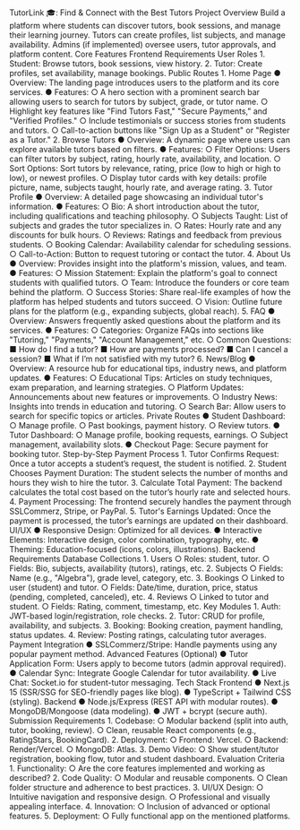 TutorLink 🎓: Find & Connect with the Best Tutors Project Overview Build a platform where students can discover tutors, book sessions, and manage their learning journey. Tutors can create profiles, list subjects, and manage availability. Admins (if implemented) oversee users, tutor approvals, and platform content. Core Features Frontend Requirements User Roles 1. Student: Browse tutors, book sessions, view history. 2. Tutor: Create profiles, set availability, manage bookings. Public Routes 1. Home Page ● Overview: The landing page introduces users to the platform and its core services. ● Features: ○ A hero section with a prominent search bar allowing users to search for tutors by subject, grade, or tutor name. ○ Highlight key features like "Find Tutors Fast," "Secure Payments," and "Verified Profiles." ○ Include testimonials or success stories from students and tutors. ○ Call-to-action buttons like "Sign Up as a Student" or "Register as a Tutor." 2. Browse Tutors ● Overview: A dynamic page where users can explore available tutors based on filters. ● Features: ○ Filter Options: Users can filter tutors by subject, rating, hourly rate, availability, and location. ○ Sort Options: Sort tutors by relevance, rating, price (low to high or high to low), or newest profiles. ○ Display tutor cards with key details: profile picture, name, subjects taught, hourly rate, and average rating. 3. Tutor Profile ● Overview: A detailed page showcasing an individual tutor's information. ● Features: ○ Bio: A short introduction about the tutor, including qualifications and teaching philosophy. ○ Subjects Taught: List of subjects and grades the tutor specializes in. ○ Rates: Hourly rate and any discounts for bulk hours. ○ Reviews: Ratings and feedback from previous students. ○ Booking Calendar: Availability calendar for scheduling sessions. ○ Call-to-Action: Button to request tutoring or contact the tutor. 4. About Us ● Overview: Provides insight into the platform's mission, values, and team. ● Features: ○ Mission Statement: Explain the platform's goal to connect students with qualified tutors. ○ Team: Introduce the founders or core team behind the platform. ○ Success Stories: Share real-life examples of how the platform has helped students and tutors succeed. ○ Vision: Outline future plans for the platform (e.g., expanding subjects, global reach). 5. FAQ ● Overview: Answers frequently asked questions about the platform and its services. ● Features: ○ Categories: Organize FAQs into sections like "Tutoring," "Payments," "Account Management," etc. ○ Common Questions: ■ How do I find a tutor? ■ How are payments processed? ■ Can I cancel a session? ■ What if I’m not satisfied with my tutor? 6. News/Blog ● Overview: A resource hub for educational tips, industry news, and platform updates. ● Features: ○ Educational Tips: Articles on study techniques, exam preparation, and learning strategies. ○ Platform Updates: Announcements about new features or improvements. ○ Industry News: Insights into trends in education and tutoring. ○ Search Bar: Allow users to search for specific topics or articles. Private Routes ● Student Dashboard: ○ Manage profile. ○ Past bookings, payment history. ○ Review tutors. ● Tutor Dashboard: ○ Manage profile, booking requests, earnings. ○ Subject management, availability slots. ● Checkout Page: Secure payment for booking tutor. Step-by-Step Payment Process 1. Tutor Confirms Request: Once a tutor accepts a student’s request, the student is notified. 2. Student Chooses Payment Duration: The student selects the number of months and hours they wish to hire the tutor. 3. Calculate Total Payment: The backend calculates the total cost based on the tutor’s hourly rate and selected hours. 4. Payment Processing: The frontend securely handles the payment through SSLCommerz, Stripe, or PayPal. 5. Tutor's Earnings Updated: Once the payment is processed, the tutor’s earnings are updated on their dashboard. UI/UX ● Responsive Design: Optimized for all devices. ● Interactive Elements: Interactive design, color combination, typography, etc. ● Theming: Education-focused (icons, colors, illustrations). Backend Requirements Database Collections 1. Users ○ Roles: student, tutor. ○ Fields: Bio, subjects, availability (tutors), ratings, etc. 2. Subjects ○ Fields: Name (e.g., "Algebra"), grade level, category, etc. 3. Bookings ○ Linked to user (student) and tutor. ○ Fields: Date/time, duration, price, status (pending, completed, canceled), etc. 4. Reviews ○ Linked to tutor and student. ○ Fields: Rating, comment, timestamp, etc. Key Modules 1. Auth: JWT-based login/registration, role checks. 2. Tutor: CRUD for profile, availability, and subjects. 3. Booking: Booking creation, payment handling, status updates. 4. Review: Posting ratings, calculating tutor averages. Payment Integration ● SSLCommerz/Stripe: Handle payments using any popular payment method. Advanced Features (Optional) ● Tutor Application Form: Users apply to become tutors (admin approval required). ● Calendar Sync: Integrate Google Calendar for tutor availability. ● Live Chat: Socket.io for student-tutor messaging. Tech Stack Frontend ● Next.js 15 (SSR/SSG for SEO-friendly pages like blog). ● TypeScript + Tailwind CSS (styling). Backend ● Node.js/Express (REST API with modular routes). ● MongoDB/Mongoose (data modeling). ● JWT + bcrypt (secure auth). Submission Requirements 1. Codebase: ○ Modular backend (split into auth, tutor, booking, review). ○ Clean, reusable React components (e.g., RatingStars, BookingCard). 2. Deployment: ○ Frontend: Vercel. ○ Backend: Render/Vercel. ○ MongoDB: Atlas. 3. Demo Video: ○ Show student/tutor registration, booking flow, tutor and student dashboard. Evaluation Criteria 1. Functionality: ○ Are the core features implemented and working as described? 2. Code Quality: ○ Modular and reusable components. ○ Clean folder structure and adherence to best practices. 3. UI/UX Design: ○ Intuitive navigation and responsive design. ○ Professional and visually appealing interface. 4. Innovation: ○ Inclusion of advanced or optional features. 5. Deployment: ○ Fully functional app on the mentioned platforms.
